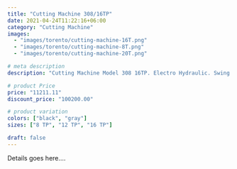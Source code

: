 ```yaml
---
title: "Cutting Machine 308/16TP"
date: 2021-04-24T11:22:16+06:00
category: "Cutting Machine"
images:
  - "images/torento/cutting-machine-16T.png"
  - "images/torento/cutting-machine-8T.png"
  - "images/torento/cutting-machine-20T.png"

# meta description
description: "Cutting Machine Model 308 16TP. Electro Hydraulic. Swing Arm Clicking 16 Ton."

# product Price
price: "11211.11"
discount_price: "100200.00"

# product variation
colors: ["black", "gray"]
sizes: ["8 TP", "12 TP", "16 TP"]

draft: false
---
```


Details goes here....
